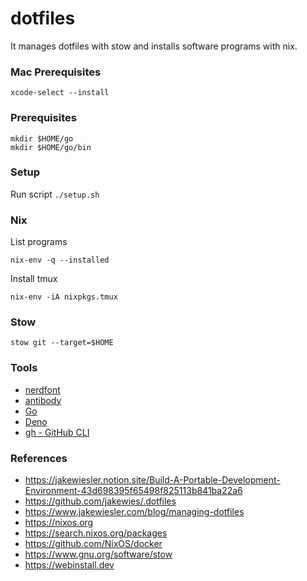 # dotfiles
It manages dotfiles with stow and installs software programs with nix.

### Mac Prerequisites
```
xcode-select --install
```

### Prerequisites
```
mkdir $HOME/go
mkdir $HOME/go/bin
```

### Setup
Run script `./setup.sh`

### Nix

List programs
```
nix-env -q --installed 
```

Install tmux
```
nix-env -iA nixpkgs.tmux
```

### Stow
```
stow git --target=$HOME
```


### Tools
* [nerdfont](https://webinstall.dev/nerdfont/)
* [antibody](https://getantibody.github.io)
* [Go](https://go.dev)
* [Deno](https://deno.land)
* [gh - GitHub CLI](https://cli.github.com/manual/gh)

### References
* https://jakewiesler.notion.site/Build-A-Portable-Development-Environment-43d698395f65498f825113b841ba22a6
* https://github.com/jakewies/.dotfiles
* https://www.jakewiesler.com/blog/managing-dotfiles
* https://nixos.org
* https://search.nixos.org/packages
* https://github.com/NixOS/docker
* https://www.gnu.org/software/stow
* https://webinstall.dev
